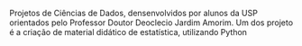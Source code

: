 Projetos de Ciências de Dados, densenvolvidos por alunos da USP orientados pelo Professor Doutor Deoclecio Jardim Amorim.
Um dos projeto é a criação de material didático de estatística, utilizando Python
